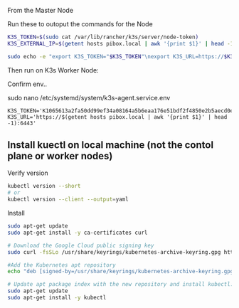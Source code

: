 From the Master Node

Run these to outoput the commands for the Node
```bash
K3S_TOKEN=$(sudo cat /var/lib/rancher/k3s/server/node-token)
K3S_EXTERNAL_IP=$(getent hosts pibox.local | awk '{print $1}' | head -1)

sudo echo -e "export K3S_TOKEN="$K3S_TOKEN"\nexport K3S_URL=https://$K3S_EXTERNAL_IP:6443\nexport INSTALL_K3S_EXEC=\"--docker --token \$K3S_TOKEN --server \$K3S_URL\""
```

Then run on K3s Worker Node:

Confirm env..

sudo nano /etc/systemd/system/k3s-agent.service.env


```
K3S_TOKEN='K1065613a2fa50dd99ef34a08164a5b6eaa176e51bdf2f4850e2b5aecd0e322200a::server:f49519a6575fd59c13c66c8783dbae0c'
K3S_URL='https://$(getent hosts pibox.local | awk '{print $1}' | head -1):6443'
```

## Install kuectl on local machine (not the contol plane or worker nodes)

Verify version
```bash
kubectl version --short
# or
kubectl version --client --output=yaml 
```

Install
```bash
sudo apt-get update
sudo apt-get install -y ca-certificates curl

# Download the Google Cloud public signing key
sudo curl -fsSLo /usr/share/keyrings/kubernetes-archive-keyring.gpg https://packages.cloud.google.com/apt/doc/apt-key.gpg

#Add the Kubernetes apt repository
echo "deb [signed-by=/usr/share/keyrings/kubernetes-archive-keyring.gpg] https://apt.kubernetes.io/ kubernetes-xenial main" | sudo tee /etc/apt/sources.list.d/kubernetes.list

# Update apt package index with the new repository and install kubectl:
sudo apt-get update
sudo apt-get install -y kubectl

```